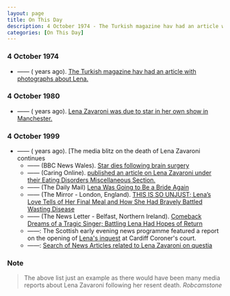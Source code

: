 ```yaml
---
layout: page
title: On This Day
description: 4 October 1974 - The Turkish magazine hav had an article with photographs about Lena. 4 October 1980 - Lena Zavaroni was due to star in her own show in Manchester. 4 October 1999 - The media blitz on the death of Lena Zavaroni continues.
categories: [On This Day]
---
```


### 4 October 1974
* —— (<span id="age1"></span> years ago). [The Turkish magazine hav had an article with photographs about Lena.](/magazines/1974/10/04/hav.html)

### 4 October 1980
* —— (<span id="age2"></span> years ago). [Lena Zavaroni was due to star in her own show in Manchester.](/theatre/manchester/1980/10/04/the-lena-zavaroni-show.html)

### 4 October 1999
* —— (<span id="age3"></span> years ago). [The media blitz on the death of Lena Zavaroni continues
   * —— (BBC News Wales). [Star dies following brain surgery](http://news.bbc.co.uk/1/hi/wales/463655.stm)
   * —— (Caring Online). [published an article on Lena Zavaroni under their Eating Disorders Miscellaneous Section.](/deleted%20online%20articles/1999/10/04/caringonline.html)
   * —— (The Daily Mail) [Lena Was Going to Be a Bride Again](http://127.0.0.1:4000/the%20news%20letter/1999/10/04/Daily-Mail.html)
   * —— (The Mirror - London, England). [THIS IS SO UNJUST; Lena’s Love Tells of Her Final Meal and How She Had Bravely Battled Wasting Disease](/the%20mirror/1999/10/04/the-mirror.html)
   * —— (The News Letter - Belfast, Northern Ireland). [Comeback Dreams of a Tragic Singer; Battling Lena Had Hopes of Return](/the%20news%20letter/1999/10/04/The-News-Letter.html)
   * ——: The Scottish early evening news programme featured a report on the opening of [Lena's inquest](/biography/lena-zavaroni#inquest) at Cardiff Coroner's court.
   * ——: [Search of News Articles related to Lena Zavaroni on questia](https://www.questia.com/searchglobal#!/?keywords=lena%20zavaroni!AllWords&publicationDateStart=10%2F04%2F1999&publicationDateEnd=10%2F04%2F1999&PeerReviewedType=0&pageNumber=1&mediaType=newspapers)

### Note
> The above list just an example as there would have been many media reports about Lena Zavaroni following her resent death.
<cite>Robcamstone</cite>

<!-- Script for calculating number of years ago -->
<script>
var dob = '19741004';
var year = Number(dob.substr(0, 4));
var month = Number(dob.substr(4, 2)) - 1;
var day = Number(dob.substr(6, 2));
var today = new Date();
var age1 = today.getFullYear() - year;
if (today.getMonth() < month || (today.getMonth() == month && today.getDate() < day)) {
age1--;
}
document.getElementById("age1").innerHTML=age1;

var dob = '19801004';
var year = Number(dob.substr(0, 4));
var month = Number(dob.substr(4, 2)) - 1;
var day = Number(dob.substr(6, 2));
var today = new Date();
var age2 = today.getFullYear() - year;
if (today.getMonth() < month || (today.getMonth() == month && today.getDate() < day)) {
age2--;
}
document.getElementById("age2").innerHTML=age2;

var dob = '19991004';
var year = Number(dob.substr(0, 4));
var month = Number(dob.substr(4, 2)) - 1;
var day = Number(dob.substr(6, 2));
var today = new Date();
var age2 = today.getFullYear() - year;
if (today.getMonth() < month || (today.getMonth() == month && today.getDate() < day)) {
age2--;
}
document.getElementById("age2").innerHTML=age2;
</script>

